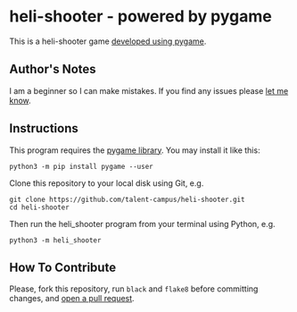 heli-shooter - powered by pygame
================================

This is a heli-shooter game [developed using pygame](
http://www.pygame.org/project/3324/5378).

Author's Notes
--------------

I am a beginner so I can make mistakes. If you find any issues please
[let me know](https://github.com/Mariii123/heli-shooter/issues).

Instructions
------------

This program requires the [pygame library](http://www.pygame.org/).
You may install it like this:
```
python3 -m pip install pygame --user
```

Clone this repository to your local disk using Git, e.g.
```
git clone https://github.com/talent-campus/heli-shooter.git
cd heli-shooter
```

Then run the heli_shooter program from your terminal using Python, e.g.
```
python3 -m heli_shooter
```

How To Contribute
-----------------

Please, fork this repository, run `black` and `flake8`
before committing changes, and [open a pull request](
https://github.com/Mariii123/heli-shooter/pulls).
